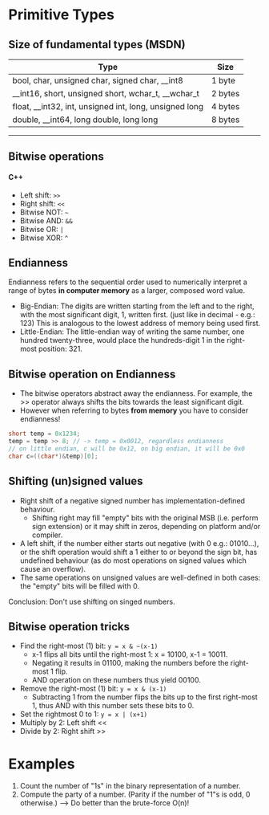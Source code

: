 # Primitive Types
## Size of fundamental types (MSDN)
Type  |  Size
--|--
bool, char, unsigned char, signed char, __int8  |  1 byte
__int16, short, unsigned short, wchar_t, __wchar_t  |  	2 bytes
float, __int32, int, unsigned int, long, unsigned long  |  4 bytes
double, __int64, long double, long long  |  8 bytes
___

## Bitwise operations
#### C++
- Left shift: `>>`
- Right shift: `<<`
- Bitwise NOT: `~`
- Bitwise AND: `&&`
- Bitwise OR: `|`
- Bitwise XOR: `^`

## Endianness
Endianness refers to the sequential order used to numerically interpret a range of bytes **in computer memory** as a larger, composed word value.
- Big-Endian: The digits are written starting from the left and to the right, with the most significant digit, 1, written first. (just like in decimal - e.g.: 123) This is analogous to the lowest address of memory being used first.
- Little-Endian: The little-endian way of writing the same number, one hundred twenty-three, would place the hundreds-digit 1 in the right-most position: 321.

## Bitwise operation on Endianness
- The bitwise operators abstract away the endianness. For example, the >> operator always shifts the bits towards the least significant digit.
- However when referring to bytes **from memory** you have to consider endianness!
```cpp
short temp = 0x1234;
temp = temp >> 8; // -> temp = 0x0012, regardless endianness
// on little endian, c will be 0x12, on big endian, it will be 0x0
char c=((char*)&temp)[0];
```

## Shifting (un)signed values
- Right shift of a negative signed number has implementation-defined behaviour.
  - Shifting right may fill "empty" bits with the original MSB (i.e. perform sign extension) or it may shift in zeros, depending on platform and/or compiler.
- A left shift, if the number either starts out negative (with 0 e.g.: 01010...), or the shift operation would shift a 1 either to or beyond the sign bit, has undefined behaviour (as do most operations on signed values which cause an overflow).
- The same operations on unsigned values are well-defined in both cases: the "empty" bits will be filled with 0.

Conclusion: Don't use shifting on singed numbers.


## Bitwise operation tricks
- Find the right-most (1) bit: `y = x & ~(x-1)`
  - x-1 flips all bits until the right-most 1: x = 10100, x-1 = 10011.
  - Negating it results in 01100, making the numbers before the right-most 1 flip.
  - AND operation on these numbers thus yield 00100.
- Remove the right-most (1) bit: `y = x & (x-1)`
  - Subtracting 1 from the number flips the bits up to the first right-most 1, thus AND with this number sets these bits to 0.
- Set the rightmost 0 to 1: `y = x | (x+1)`
- Multiply by 2: Left shift <<
- Divide by 2: Right shift >>

# Examples
1. Count the number of "1s" in the binary representation of a number.
2. Compute the party of a number. (Parity if the number of "1"s is odd, 0 otherwise.) --> Do better than the brute-force O(n)!
